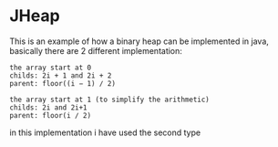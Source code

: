 # JHeap

This is an example of how a binary heap can be implemented in java,
basically there are 2 different implementation:
```
the array start at 0
childs: 2i + 1 and 2i + 2
parent: floor((i − 1) ∕ 2)
```

```
the array start at 1 (to simplify the arithmetic)
childs: 2i and 2i+1
parent: floor(i ∕ 2)
```

in this implementation i have used the second type

